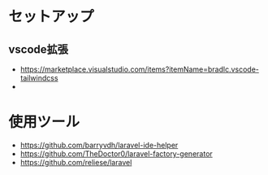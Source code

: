 # セットアップ
## vscode拡張
- https://marketplace.visualstudio.com/items?itemName=bradlc.vscode-tailwindcss
-

# 使用ツール
- https://github.com/barryvdh/laravel-ide-helper
- https://github.com/TheDoctor0/laravel-factory-generator
- https://github.com/reliese/laravel
